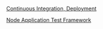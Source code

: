 
[Continuous Integration, Deployment](https://blog.risingstack.com/continuous-deployment-of-node-js-applications/)

[Node Application Test Framework](http://thejsguy.com/2015/01/12/jasmine-vs-mocha-chai-and-sinon.html)
